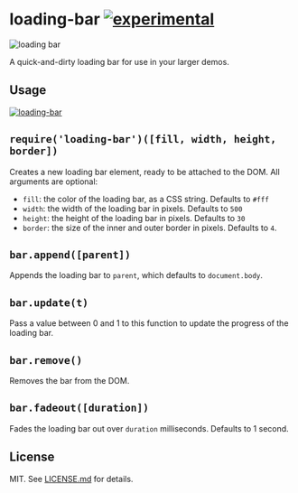 # loading-bar [![experimental](http://hughsk.github.io/stability-badges/dist/experimental.svg)](http://github.com/hughsk/stability-badges) #

![loading bar](http://i.imgur.com/ITc3qFX.png)

A quick-and-dirty loading bar for use in your larger demos.

## Usage ##

[![loading-bar](https://nodei.co/npm/loading-bar.png?mini=true)](https://nodei.co/npm/loading-bar)

## `require('loading-bar')([fill, width, height, border])` ##

Creates a new loading bar element, ready to be attached to the DOM. All
arguments are optional:

* `fill`: the color of the loading bar, as a CSS string. Defaults to `#fff`
* `width`: the width of the loading bar in pixels. Defaults to `500`
* `height`: the height of the loading bar in pixels. Defaults to `30`
* `border`: the size of the inner and outer border in pixels. Defaults to `4`.

## `bar.append([parent])` ##

Appends the loading bar to `parent`, which defaults to `document.body`.

## `bar.update(t)` ##

Pass a value between 0 and 1 to this function to update the progress of the
loading bar.

## `bar.remove()` ##

Removes the bar from the DOM.

## `bar.fadeout([duration])` ##

Fades the loading bar out over `duration` milliseconds. Defaults to 1 second.

## License ##

MIT. See [LICENSE.md](http://github.com/hughsk/loading-bar/blob/master/LICENSE.md) for details.
